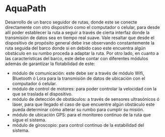 # AquaPath

Desarrollo de un barco seguidor de rutas, donde este se conecte directamente con otro dispositivo como el computador o celular, para desde allí poder establecer la ruta a seguir a través de cierta interfaz donde la transmisión de datos sea en tiempo real suave. Vale resaltar que desde el dispositivo de propósito general debe irse observando constantemente la ruta seguida del barco donde si en debido caso este encuentra algún obstáculo en su rumbo proceda a adaptar la ruta.
Por otro lado, en cuanto a las características del barco, este debe contar con diferentes módulos además de garantizar la flotabilidad de este:

* módulo de comunicación: este debe ser a través de módulo Wifi, Bluetooth ó Lora para la transmisión de datos de ubicación con el computador ó celular.
* módulo de control de motores: para poder controlar la velocidad con la que se traslada el dispositivo.
* módulo de detección de obstáculos: a través de sensores ultrasónicos ó láser, para que llegado el caso de que encuentre algún obstáculo este pueda determinar cómo alterar su rumbo para cumplir su misión.
* módulo de ubicación GPS: para el monitoreo continuo de la ruta que sigue el sistema.
* módulo de giroscopio: para control continuo de la estabilidad del sistema.
